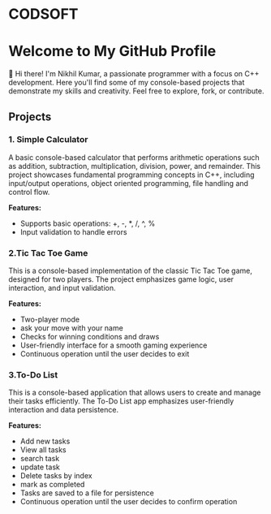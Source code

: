 # CODSOFT





# Welcome to My GitHub Profile

👋 Hi there! I'm Nikhil Kumar, a passionate programmer with a focus on C++ development. Here you'll find some of my console-based projects that demonstrate my skills and creativity. Feel free to explore, fork, or contribute.



## Projects



### 1. Simple Calculator
A basic console-based calculator that performs arithmetic operations such as addition, subtraction, multiplication, division, power, and remainder. This project showcases fundamental programming concepts in C++, including input/output operations, object oriented programming, file handling and control flow.

**Features:**
- Supports basic operations: +, -, *, /, ^, %
- Input validation to handle errors



### 2.Tic Tac Toe Game
This is a console-based implementation of the classic Tic Tac Toe game, designed for two players. The project emphasizes game logic, user interaction, and input validation.

**Features:**
- Two-player mode
- ask your move with your name
- Checks for winning conditions and draws
- User-friendly interface for a smooth gaming experience
- Continuous operation until the user decides to exit
  


### 3.To-Do List
This is a console-based application that allows users to create and manage their tasks efficiently. The To-Do List app emphasizes user-friendly interaction and data persistence.

**Features:**
- Add new tasks
- View all tasks
- search task
- update task
- Delete tasks by index
- mark as completed
- Tasks are saved to a file for persistence
- Continuous operation until the user decides to confirm operation

